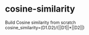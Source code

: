 # cosine-similarity
Build Cosine similarity from scratch</br>
cosine_similarity=(D1.D2)/(||D1||*||D2||)
